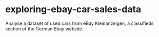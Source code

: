 # exploring-ebay-car-sales-data
Analyse a dataset of used cars from eBay Kleinanzeigen, a classifieds section of the German Ebay website.
